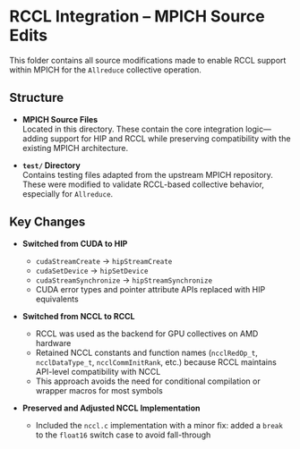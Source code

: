 # RCCL Integration – MPICH Source Edits

This folder contains all source modifications made to enable RCCL support within MPICH for the `Allreduce` collective operation.
 
## Structure

- **MPICH Source Files**  
  Located in this directory. These contain the core integration logic—adding support for HIP and RCCL while preserving compatibility with the existing MPICH architecture.

- **`test/` Directory**  
  Contains testing files adapted from the upstream MPICH repository. These were modified to validate RCCL-based collective behavior, especially for `Allreduce`.

## Key Changes

- **Switched from CUDA to HIP**  
  - `cudaStreamCreate` → `hipStreamCreate`  
  - `cudaSetDevice` → `hipSetDevice`  
  - `cudaStreamSynchronize` → `hipStreamSynchronize`  
  - CUDA error types and pointer attribute APIs replaced with HIP equivalents

- **Switched from NCCL to RCCL**  
  - RCCL was used as the backend for GPU collectives on AMD hardware
  - Retained NCCL constants and function names (`ncclRedOp_t`, `ncclDataType_t`, `ncclCommInitRank`, etc.) because RCCL maintains API-level compatibility with NCCL
  - This approach avoids the need for conditional compilation or wrapper macros for most symbols

- **Preserved and Adjusted NCCL Implementation**  
  - Included the `nccl.c` implementation with a minor fix: added a `break` to the `float16` switch case to avoid fall-through
